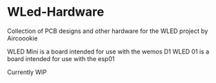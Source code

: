 # WLed-Hardware
Collection of PCB designs and other hardware for the WLED project by Aircoookie

WLED Mini is a board intended for use with the wemos D1
WLED 01 is a board intended for use with the esp01


Currently WIP
